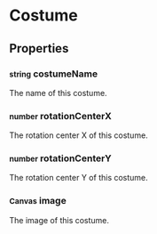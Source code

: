 # Costume

## Properties
### <small>string</small> costumeName
The name of this costume.
### <small>number</small> rotationCenterX
The rotation center X of this costume.
### <small>number</small> rotationCenterY
The rotation center Y of this costume.
### <small>Canvas</small> image
The image of this costume.
